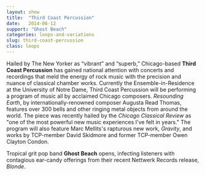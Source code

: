 ```yaml
---
layout: show
title:  "Third Coast Percussion"
date:   2014-06-12
support: "Ghost Beach"
categories: loops-and-variations
slug: third-coast-percussion
class: loops
---
```


Hailed by The New Yorker as “vibrant” and “superb,” Chicago-based **Third Coast Percussion** has gained national attention with concerts and recordings that meld the energy of rock music with the precision and nuance of classical chamber works. Currently the Ensemble-in-Residence at the University of Notre Dame, Third Coast Percussion will be performing a program of music all by acclaimed Chicago composers. *Resounding Earth*, by internationally-renowned composer Augusta Read Thomas, features over 300 bells and other ringing metal objects from around the world. The piece was recently hailed by the *Chicago Classical Review* as "one of the most powerful new music experiences I've felt in years." The program will also feature Marc Mellits's rapturous new work, *Gravity*, and works by TCP-member David Skidmore and former TCP-member Owen Clayton Condon.

Tropical grit pop band **Ghost Beach** opens, infecting listeners with contagious ear-candy offerings from their recent Nettwerk Records release, *Blonde*.